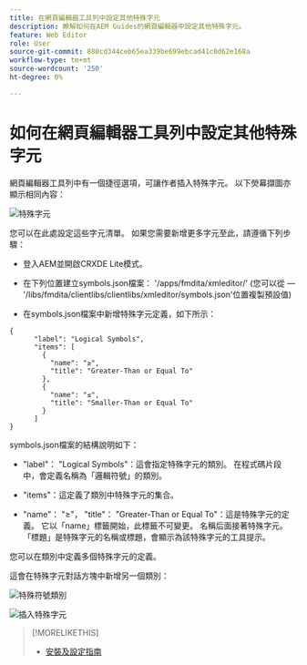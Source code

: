 ```yaml
---
title: 在網頁編輯器工具列中設定其他特殊字元
description: 瞭解如何在AEM Guides的網頁編輯器中設定其他特殊字元。
feature: Web Editor
role: User
source-git-commit: 880cd344ceb65ea339be699ebcad41c0d62e168a
workflow-type: tm+mt
source-wordcount: '250'
ht-degree: 0%

---
```


# 如何在網頁編輯器工具列中設定其他特殊字元

網頁編輯器工具列中有一個捷徑選項，可讓作者插入特殊字元。
以下熒幕擷圖亦顯示相同內容：

![特殊字元](assets/special-chars.png)


您可以在此處設定這些字元清單。 如果您需要新增更多字元至此，請遵循下列步驟：

+ 登入AEM並開啟CRXDE Lite模式。

+ 在下列位置建立symbols.json檔案： &#39;/apps/fmdita/xmleditor/&#39; (您可以從 — &#39;/libs/fmdita/clientlibs/clientlibs/xmleditor/symbols.json&#39;位置複製預設值)

+ 在symbols.json檔案中新增特殊字元定義，如下所示：

```
{
      "label": "Logical Symbols",
      "items": [
        {
          "name": "≥",
          "title": "Greater-Than or Equal To"
        },
        {
          "name": "≤",
          "title": "Smaller-Than or Equal To"
        }
      ]
}
```

symbols.json檔案的結構說明如下：

+ &quot;label&quot;： &quot;Logical Symbols&quot;：這會指定特殊字元的類別。 在程式碼片段中，會定義名稱為「邏輯符號」的類別。

+ &quot;items&quot;：這定義了類別中特殊字元的集合。

+ &quot;name&quot;： &quot;≥&quot;， &quot;title&quot;： &quot;Greater-Than or Equal To&quot;：這是特殊字元的定義。 它以「name」標籤開始，此標籤不可變更。 名稱后面接著特殊字元。 「標題」是特殊字元的名稱或標題，會顯示為該特殊字元的工具提示。

您可以在類別中定義多個特殊字元的定義。

這會在特殊字元對話方塊中新增另一個類別：

![特殊符號類別](assets/special-char-category.png)

![插入特殊字元](assets/insert-special-char.png)

>[!MORELIKETHIS]
>
>+ [安裝及設定指南](https://helpx.adobe.com/content/dam/help/en/xml-documentation-solution/3-6/XML-Documentation-for-Adobe-Experience-Manager_Installation-Configuration-Guide_EN.pdf)
